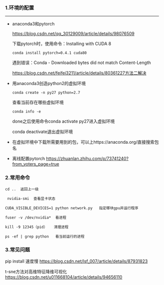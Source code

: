 ### 1.环境的配置

------

- anaconda3和pytorch

  https://blog.csdn.net/qq_30129009/article/details/98076509

  下载pytorch时，使用命令：Installing with CUDA 8

  ```
  conda install pytorch=0.4.1 cuda80
  ```

  遇到错误：Conda - Downloaded bytes did not match Content-Length

  https://blog.csdn.net/feifei3211/article/details/80361227方法二解决

- 用anaconda3创造python2的虚拟环境 

  ```
  conda create -n py27 python=2.7
  ```

  查看当前存在哪些虚拟环境

  ```
  conda info -e
  ```

  done之后使用命令conda activate py27进入虚拟环境

  conda deactivate退出虚拟环境

- 在虚拟环境中下载所需要用到的包，可以上https://anaconda.org/直接搜索包名
- 离线配置pytorch https://zhuanlan.zhihu.com/p/73741240?from_voters_page=true


### 2.常用命令

```
cd ..  返回上一级
```

```
 nvidia-smi  查看显卡状态
```

```
CUDA_VISIBLE_DEVICES=1 python network.py   指定哪块gpu并运行程序
```

```
fuser -v /dev/nvidia*  看进程
```

```
kill -9 12345（pid）   清理进程
```

```
ps -ef | grep python   看当前运行的进程
```
### 3.常见问题
pip install 速度慢 https://blog.csdn.net/lsf_007/article/details/87931823

t-sne方法对高维特征降维可视化 https://blog.csdn.net/u011668104/article/details/94656110

